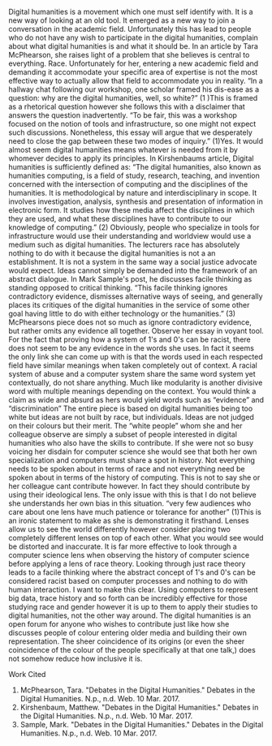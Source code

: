 Digital humanities is a movement which one must self identify with. It is a new way of looking at an old tool. It emerged as a new way to join a conversation in the academic field. Unfortunately this has lead to people who do not have any wish to participate in the digital humanities, complain about what digital humanities is and what it should be. In an article by Tara McPhearson, she raises light of a problem that she believes is central to everything. Race. Unfortunately for her, entering a new academic field and demanding it accommodate your specific area of expertise is not the most effective way to actually allow that field to accommodate you in reality. “In a hallway chat following our workshop, one scholar framed his dis-ease as a question: why are the digital humanities, well, so white?” (1 )This is framed as a rhetorical question however she follows this with a disclaimer that answers the question inadvertently. “To be fair, this was a workshop focused on the notion of tools and infrastructure, so one might not expect such discussions. Nonetheless, this essay will argue that we desperately need to close the gap between these two modes of inquiry.” (1)Yes. It would almost seem digital humanities means whatever is needed from it by whomever decides to apply its principles. In Kirshenbaums article, Digital humanities is sufficiently defined as: “The digital humanities, also known as humanities computing, is a field of study, research, teaching, and invention concerned with the intersection of computing and the disciplines of the humanities. It is methodological by nature and interdisciplinary in scope. It involves investigation, analysis, synthesis and presentation of information in electronic form. It studies how these media affect the disciplines in which they are used, and what these disciplines have to contribute to our knowledge of computing.” (2) Obviously, people who specialize in tools for infrastructure would use their understanding and worldview would use a medium such as digital humanities. The lecturers race has absolutely nothing to do with it because the digital humanities is not a an establishment. It is not a system in the same way a social justice advocate would expect. Ideas cannot simply be demanded into the framework of an abstract dialogue. In Mark Sample's post, he discusses facile thinking as standing opposed to critical thinking. “This facile thinking ignores contradictory evidence, dismisses alternative ways of seeing, and generally places its critiques of the digital humanities in the service of some other goal having little to do with either technology or the humanities.” (3) McPhearsons piece does not so much as ignore contradictory evidence, but rather omits any evidence all together. Observe her essay in voyant tool. For the fact that proving how a system of 1's and 0's can be racist, there does not seem to be any evidence in the words she uses. In fact it seems the only link she can come up with is that the words used in each respected field have similar meanings when taken completely out of context. A racial system of abuse and a computer system share the same word system yet contextually, do not share anything. Much like modularity is another divisive word with multiple meanings depending on the context. You would think a claim as wide and absurd as hers would yield words such as “evidence” and “discrimination” The entire piece is based on digital humanities being too white but ideas are not built by race, but individuals. Ideas are not judged on their colours but their merit. The “white people” whom she and her colleague observe are simply a subset of people interested in digital humanities who also have the skills to contribute. If she were not so busy voicing her disdain for computer science she would see that both her own specialization and computers must share a spot in history. Not everything needs to be spoken about in terms of race and not everything need be spoken about in terms of the history of computing. This is not to say she or her colleague cant contribute however. In fact they should contribute by using their ideological lens. The only issue with this is that I do not believe she understands her own bias in this situation. “very few audiences who care about one lens have much patience or tolerance for another” (1)This is an ironic statement to make as she is demonstrating it firsthand. Lenses allow us to see the world differently however consider placing two completely different lenses on top of each other. What you would see would be distorted and inaccurate. It is far more effective to look through a computer science lens when observing the history of computer science before applying a lens of race theory. Looking through just race theory leads to a facile thinking where the abstract concept of 1's and 0's can be considered racist based on computer processes and nothing to do with human interaction. I want to make this clear. Using computers to represent big data, trace history and so forth can be incredibly effective for those studying race and gender however it is up to them to apply their studies to digital humanities, not the other way around. The digital humanities is an open forum for anyone who wishes to contribute just like how she discusses people of colour entering older media and building their own representation. The sheer coincidence of its origins (or even the sheer coincidence of the colour of the people specifically at that one talk,) does not somehow reduce how inclusive it is.

Work Cited

1. McPhearson, Tara. "Debates in the Digital Humanities." Debates in the Digital Humanities. N.p., n.d. Web. 10 Mar. 2017.
2. Kirshenbaum, Matthew. "Debates in the Digital Humanities." Debates in the Digital Humanities. N.p., n.d. Web. 10 Mar. 2017.
3. Sample, Mark. "Debates in the Digital Humanities." Debates in the Digital Humanities. N.p., n.d. Web. 10 Mar. 2017.
